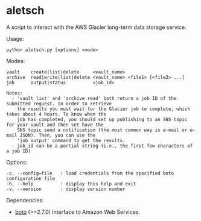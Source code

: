 aletsch
=======

A script to interact with the AWS Glacier long-term data storage service.

Usage:

`python aletsch.py [options] <mode>`
  
Modes:

    vault    create|list|delete     <vault_name>  
    archive  read|write|list|delete <vault_name> <file1> [<file2> ...]
    job      output|status          <job_id>
    
    Notes:
      - 'vault list' and 'archive read' both return a job ID of the submitted request. In order to retrieve
        the results you must wait for the Glacier job to complete, which takes about 4 hours. To know when the
        job has completed, you should set up publishing to an SNS topic for your vault and then set have the
        SNS topic send a notification (the most common way is e-mail or e-mail JSON). Then, you can use the
        'job output' command to get the results.
      - job_id can be a partial string (i.e., the first few characters of a job ID)
    
Options:

    -c, --config=file   : load credentials from the specified boto configuration file
    -h, --help          : display this help and exit
    -v, --version       : display version number
  
Dependencies:
* [boto](https://github.com/boto/boto) (>=2.7.0) Interface to Amazon Web Services.

